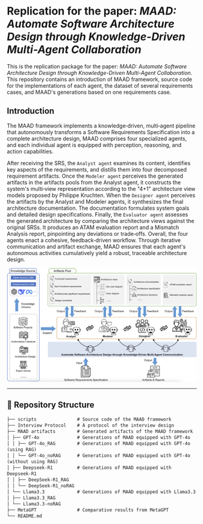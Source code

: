 # Replication for the paper: *MAAD: Automate Software Architecture Design through Knowledge-Driven Multi-Agent Collaboration*

This is the replication package for the paper: *MAAD: Automate Software Architecture Design through Knowledge-Driven Multi-Agent Collaboration*. This repository contains an introduction of MAAD framework, source code for the implementations of each agent, the dataset of several requirements cases, and MAAD's generations based on one requirements case.

## Introduction

The MAAD framework implements a knowledge‑driven, multi‑agent pipeline that autonomously transforms a Software Requirements Specification into a complete architecture design, MAAD comprises four specialized agents, and each individual agent is equipped with perception, reasoning, and action capabilities.

After receiving the SRS, the `Analyst agent` examines its content, identifies key aspects of the requirements, and distills them into four decomposed requirement artifacts. Once the `Modeler agent` perceives the generated artifacts in the artifacts pools from the Analyst agent, it constructs the system's multi‑view representation according to the "4+1" architecture view models proposed by Philippe Kruchten. When the `Designer agent` perceives the artifacts by the Analyst and Modeler agents, it synthesizes the final architecture documentation. The documentation formulates system goals and detailed design specifications. Finally, the `Evaluator agent` assesses the generated architecture by comparing the architecture views against the original SRSs. It produces an ATAM evaluation report and a Mismatch Analysis report, pinpointing any deviations or trade‑offs. Overall, the four agents enact a cohesive, feedback‑driven workflow. Through iterative communication and artifact exchange, MAAD ensures that each agent's autonomous activities cumulatively yield a robust, traceable architecture design.

![image](https://github.com/RuiyinL/MAAD/blob/main/img/Overview.png)



---

## 📁 Repository Structure

```plaintext
├── scripts               # Source code of the MAAD framework
├── Interview Protocol    # A protocol of the interview design  
├── MAAD artifacts        # Generated artifacts of the MAAD framework
│ ├── GPT-4o              # Generations of MAAD equipped with GPT-4o
│ │ ├── GPT-4o_RAG        # Generations of MAAD equipped with GPT-4o (using RAG)
│ │ └── GPT-4o_noRAG      # Generations of MAAD equipped with GPT-4o (without using RAG)
│ ├── Deepseek-R1         # Generations of MAAD equipped with Deepseek-R1
│ │ ├── DeepSeek-R1_RAG
│ │ └── DeepSeek-R1_noRAG
│ └── Llama3.3            # Generations of MAAD equipped with Llama3.3
│ ├── Llama3.3_RAG
│ └── Llama3.3-noRAG
├── MetaGPT               # Comparative results from MetaGPT
└── README.md
